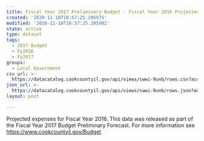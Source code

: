 ```yaml
---
title: Fiscal Year 2017 Preliminary Budget - Fiscal Year 2016 Projected Expenses
created: '2020-11-10T16:57:25.295975'
modified: '2020-11-10T16:57:25.295982'
state: active
type: dataset
tags:
  - 2017 Budget
  - Fy2016
  - Fy2017
groups:
  - Local Government
csv_url: >-
  https://datacatalog.cookcountyil.gov/api/views/cwwi-9unb/rows.csv?accessType=DOWNLOAD
json_url: >-
  https://datacatalog.cookcountyil.gov/api/views/cwwi-9unb/rows.json?accessType=DOWNLOAD
layout: post

---
```

Projected expenses for Fiscal Year 2016. This data was released as part of the Fiscal Year 2017 Budget Preliminary Forecast. For more information see https://www.cookcountyil.gov/Budget
